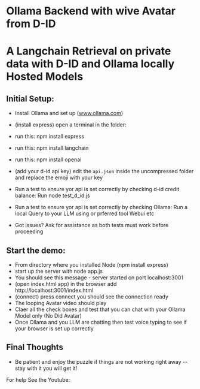 # Ollama Backend with wive Avatar from D-ID
# A Langchain Retrieval on private data with D-ID and Ollama locally Hosted Models

## Initial Setup:
* Install Ollama and set up (www.ollama.com)
* (install express) open a terminal in the folder:
* run this: npm install express
* run this: npm install langchain
* run this: npm install openai

* (add your d-id api key) edit the `api.json` inside the uncompressed folder and replace the emoji with your key
* Run a test to ensure yor api is set correctly by checking d-id credit balance:  Run node test_d_id.js

* Run a test to ensure yor api is set correctly by checking Ollama:  Run a local Query to your LLM using or prferred tool Webui etc
* Got issues?  Ask for assistance as both tests must work before proceeding

## Start the demo:
* From directory where you installed Node (npm install express)
* start up the server with node app.js
* You should see this message - server started on port localhost:3001
* (open index.html app) in the browser add http://localhost:3001/index.html
* (connect) press connect you should see the connection ready 
* The looping Avatar video should play
* Claer all the check boxes and test that you can chat with your Ollama Model only (No Did Avatar)
* Once Ollama and you LLM are chatting then test voice typing to see if your browser is set up correctly 

## Final Thoughts
* Be patient and enjoy the puzzle if things are not working right away -- stay with it you will get it!

For help See the Youtube:  



